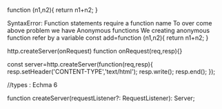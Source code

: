<!-- what is anonymous function -->
function (n1,n2){
    return n1+n2;
}

SyntaxError: Function statements require a function name
To over come above problem we have Anonymous functions 
We creating anonymous function refer by a variable 
const add=function (n1,n2){
            return n1+n2;
            }
<!-- why  anonymous function -->
<!-- function which can be called only once when required -->
<!-- anonymous functions are best suited for callback  -->
http.createServer(onRequest)
function onRequest(req,resp){}
<!-- instead of two statements we can have one statement -->
const server=http.createServer(function(req,resp){
    resp.setHeader('CONTENT-TYPE','text/html');
    resp.write();
    resp.end();
});

//types : Echma 6
<!-- requestListener?: RequestListener below function accepts 
rquestlistener function with (req,resp) paramter -->
 function createServer(requestListener?: RequestListener): Server;